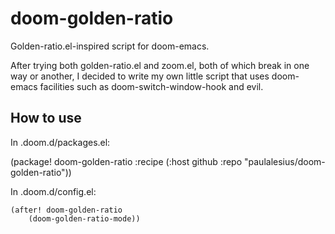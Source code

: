 # doom-golden-ratio
Golden-ratio.el-inspired script for doom-emacs.

After trying both golden-ratio.el and zoom.el, both of which break in one way or another, I decided to write my own little script that uses doom-emacs facilities such as doom-switch-window-hook and evil.

## How to use
In .doom.d/packages.el:

   (package! doom-golden-ratio :recipe (:host github :repo "paulalesius/doom-golden-ratio"))

In .doom.d/config.el:

    (after! doom-golden-ratio
        (doom-golden-ratio-mode))

